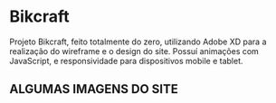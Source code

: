 # Bikcraft
Projeto Bikcraft, feito totalmente do zero, utilizando Adobe XD para a realização do wireframe e o design do site.
Possuí animações com JavaScript, e responsividade para dispositivos mobile e tablet.

## ALGUMAS IMAGENS DO SITE
